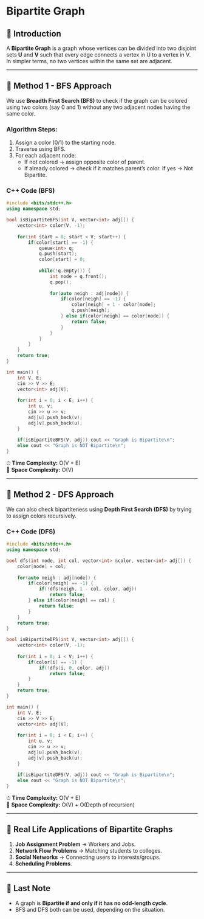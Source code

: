 # Bipartite Graph

## 📌 Introduction
A **Bipartite Graph** is a graph whose vertices can be divided into two disjoint sets **U** and **V** such that every edge connects a vertex in U to a vertex in V.  
In simpler terms, no two vertices within the same set are adjacent.

---

## 🔹 Method 1 - BFS Approach

We use **Breadth First Search (BFS)** to check if the graph can be colored using two colors (say 0 and 1) without any two adjacent nodes having the same color.

### Algorithm Steps:
1. Assign a color (0/1) to the starting node.
2. Traverse using BFS.
3. For each adjacent node:
   - If not colored → assign opposite color of parent.
   - If already colored → check if it matches parent’s color. If yes → Not Bipartite.

### C++ Code (BFS)
```cpp
#include <bits/stdc++.h>
using namespace std;

bool isBipartiteBFS(int V, vector<int> adj[]) {
    vector<int> color(V, -1);
    
    for(int start = 0; start < V; start++) {
        if(color[start] == -1) {
            queue<int> q;
            q.push(start);
            color[start] = 0;
            
            while(!q.empty()) {
                int node = q.front();
                q.pop();
                
                for(auto neigh : adj[node]) {
                    if(color[neigh] == -1) {
                        color[neigh] = 1 - color[node];
                        q.push(neigh);
                    } else if(color[neigh] == color[node]) {
                        return false;
                    }
                }
            }
        }
    }
    return true;
}

int main() {
    int V, E;
    cin >> V >> E;
    vector<int> adj[V];
    
    for(int i = 0; i < E; i++) {
        int u, v;
        cin >> u >> v;
        adj[u].push_back(v);
        adj[v].push_back(u);
    }
    
    if(isBipartiteBFS(V, adj)) cout << "Graph is Bipartite\n";
    else cout << "Graph is NOT Bipartite\n";
}
```

⏱ **Time Complexity:** O(V + E)  
💾 **Space Complexity:** O(V)

---

## 🔹 Method 2 - DFS Approach

We can also check bipartiteness using **Depth First Search (DFS)** by trying to assign colors recursively.

### C++ Code (DFS)
```cpp
#include <bits/stdc++.h>
using namespace std;

bool dfs(int node, int col, vector<int> &color, vector<int> adj[]) {
    color[node] = col;
    
    for(auto neigh : adj[node]) {
        if(color[neigh] == -1) {
            if(!dfs(neigh, 1 - col, color, adj))
                return false;
        } else if(color[neigh] == col) {
            return false;
        }
    }
    return true;
}

bool isBipartiteDFS(int V, vector<int> adj[]) {
    vector<int> color(V, -1);
    
    for(int i = 0; i < V; i++) {
        if(color[i] == -1) {
            if(!dfs(i, 0, color, adj))
                return false;
        }
    }
    return true;
}

int main() {
    int V, E;
    cin >> V >> E;
    vector<int> adj[V];
    
    for(int i = 0; i < E; i++) {
        int u, v;
        cin >> u >> v;
        adj[u].push_back(v);
        adj[v].push_back(u);
    }
    
    if(isBipartiteDFS(V, adj)) cout << "Graph is Bipartite\n";
    else cout << "Graph is NOT Bipartite\n";
}
```

⏱ **Time Complexity:** O(V + E)  
💾 **Space Complexity:** O(V) + O(Depth of recursion)

---

## 🎯 Real Life Applications of Bipartite Graphs

1. **Job Assignment Problem** → Workers and Jobs.
2. **Network Flow Problems** → Matching students to colleges.
3. **Social Networks** → Connecting users to interests/groups.
4. **Scheduling Problems**.

---

## 📝 Last Note
- A graph is **Bipartite if and only if it has no odd-length cycle**.
- BFS and DFS both can be used, depending on the situation.
